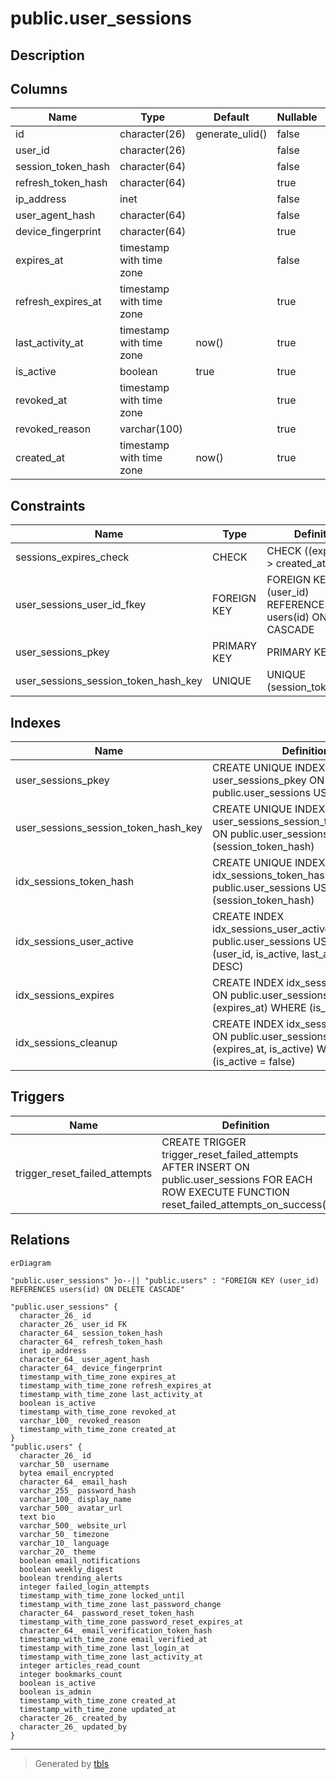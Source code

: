 # public.user_sessions

## Description

## Columns

| Name | Type | Default | Nullable | Children | Parents | Comment |
| ---- | ---- | ------- | -------- | -------- | ------- | ------- |
| id | character(26) | generate_ulid() | false |  |  |  |
| user_id | character(26) |  | false |  | [public.users](public.users.md) |  |
| session_token_hash | character(64) |  | false |  |  |  |
| refresh_token_hash | character(64) |  | true |  |  |  |
| ip_address | inet |  | false |  |  |  |
| user_agent_hash | character(64) |  | false |  |  |  |
| device_fingerprint | character(64) |  | true |  |  |  |
| expires_at | timestamp with time zone |  | false |  |  |  |
| refresh_expires_at | timestamp with time zone |  | true |  |  |  |
| last_activity_at | timestamp with time zone | now() | true |  |  |  |
| is_active | boolean | true | true |  |  |  |
| revoked_at | timestamp with time zone |  | true |  |  |  |
| revoked_reason | varchar(100) |  | true |  |  |  |
| created_at | timestamp with time zone | now() | true |  |  |  |

## Constraints

| Name | Type | Definition |
| ---- | ---- | ---------- |
| sessions_expires_check | CHECK | CHECK ((expires_at > created_at)) |
| user_sessions_user_id_fkey | FOREIGN KEY | FOREIGN KEY (user_id) REFERENCES users(id) ON DELETE CASCADE |
| user_sessions_pkey | PRIMARY KEY | PRIMARY KEY (id) |
| user_sessions_session_token_hash_key | UNIQUE | UNIQUE (session_token_hash) |

## Indexes

| Name | Definition |
| ---- | ---------- |
| user_sessions_pkey | CREATE UNIQUE INDEX user_sessions_pkey ON public.user_sessions USING btree (id) |
| user_sessions_session_token_hash_key | CREATE UNIQUE INDEX user_sessions_session_token_hash_key ON public.user_sessions USING btree (session_token_hash) |
| idx_sessions_token_hash | CREATE UNIQUE INDEX idx_sessions_token_hash ON public.user_sessions USING btree (session_token_hash) |
| idx_sessions_user_active | CREATE INDEX idx_sessions_user_active ON public.user_sessions USING btree (user_id, is_active, last_activity_at DESC) |
| idx_sessions_expires | CREATE INDEX idx_sessions_expires ON public.user_sessions USING btree (expires_at) WHERE (is_active = true) |
| idx_sessions_cleanup | CREATE INDEX idx_sessions_cleanup ON public.user_sessions USING btree (expires_at, is_active) WHERE (is_active = false) |

## Triggers

| Name | Definition |
| ---- | ---------- |
| trigger_reset_failed_attempts | CREATE TRIGGER trigger_reset_failed_attempts AFTER INSERT ON public.user_sessions FOR EACH ROW EXECUTE FUNCTION reset_failed_attempts_on_success() |

## Relations

```mermaid
erDiagram

"public.user_sessions" }o--|| "public.users" : "FOREIGN KEY (user_id) REFERENCES users(id) ON DELETE CASCADE"

"public.user_sessions" {
  character_26_ id
  character_26_ user_id FK
  character_64_ session_token_hash
  character_64_ refresh_token_hash
  inet ip_address
  character_64_ user_agent_hash
  character_64_ device_fingerprint
  timestamp_with_time_zone expires_at
  timestamp_with_time_zone refresh_expires_at
  timestamp_with_time_zone last_activity_at
  boolean is_active
  timestamp_with_time_zone revoked_at
  varchar_100_ revoked_reason
  timestamp_with_time_zone created_at
}
"public.users" {
  character_26_ id
  varchar_50_ username
  bytea email_encrypted
  character_64_ email_hash
  varchar_255_ password_hash
  varchar_100_ display_name
  varchar_500_ avatar_url
  text bio
  varchar_500_ website_url
  varchar_50_ timezone
  varchar_10_ language
  varchar_20_ theme
  boolean email_notifications
  boolean weekly_digest
  boolean trending_alerts
  integer failed_login_attempts
  timestamp_with_time_zone locked_until
  timestamp_with_time_zone last_password_change
  character_64_ password_reset_token_hash
  timestamp_with_time_zone password_reset_expires_at
  character_64_ email_verification_token_hash
  timestamp_with_time_zone email_verified_at
  timestamp_with_time_zone last_login_at
  timestamp_with_time_zone last_activity_at
  integer articles_read_count
  integer bookmarks_count
  boolean is_active
  boolean is_admin
  timestamp_with_time_zone created_at
  timestamp_with_time_zone updated_at
  character_26_ created_by
  character_26_ updated_by
}
```

---

> Generated by [tbls](https://github.com/k1LoW/tbls)
